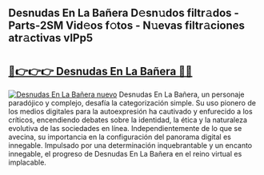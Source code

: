 ## Desnudas En La Bañera D𝚎sn𝚞dos filtr𝚊dos - Parts-2SM Vid𝚎os f𝚘tos - N𝚞evas filtr𝚊ciones atr𝚊ctivas vIPp5

# <h2><a href="http://mb0jb6r.tromn.icu/?c=Desnudas+En+La+Ba%c3%b1era">🔗👉👉👉 Desnudas En La Bañera 🔗🔗</a></h2>

[![Desnudas En La Bañera nuevo](https://i.imgur.com/pEAQMta.gif)](http://mb0jb6r.tromn.icu/?c=Desnudas+En+La+Ba%c3%b1era)
Desnudas En La Bañera, un personaje paradójico y complejo, desafía la categorización simple. Su uso pionero de los medios digitales para la autoexpresión ha cautivado y enfurecido a los críticos, encendiendo debates sobre la identidad, la ética y la naturaleza evolutiva de las sociedades en línea. Independientemente de lo que se avecina, su importancia en la configuración del panorama digital es innegable. Impulsado por una determinación inquebrantable y un encanto innegable, el progreso de Desnudas En La Bañera en el reino virtual es implacable.

